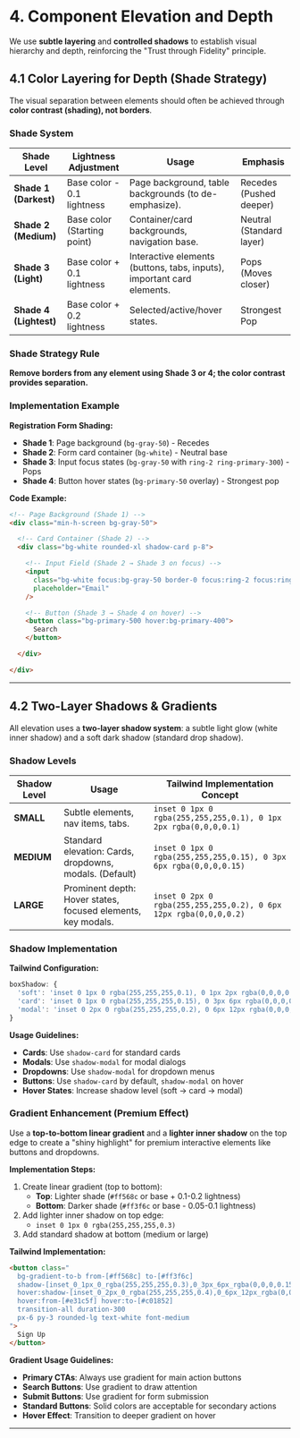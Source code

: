 # 4. Component Elevation and Depth

We use **subtle layering** and **controlled shadows** to establish visual hierarchy and depth, reinforcing the "Trust through Fidelity" principle.

## 4.1 Color Layering for Depth (Shade Strategy)

The visual separation between elements should often be achieved through **color contrast (shading), not borders**.

### Shade System

| Shade Level | Lightness Adjustment | Usage | Emphasis |
|-------------|---------------------|-------|----------|
| **Shade 1 (Darkest)** | Base color - 0.1 lightness | Page background, table backgrounds (to de-emphasize). | Recedes (Pushed deeper) |
| **Shade 2 (Medium)** | Base color (Starting point) | Container/card backgrounds, navigation base. | Neutral (Standard layer) |
| **Shade 3 (Light)** | Base color + 0.1 lightness | Interactive elements (buttons, tabs, inputs), important card elements. | Pops (Moves closer) |
| **Shade 4 (Lightest)** | Base color + 0.2 lightness | Selected/active/hover states. | Strongest Pop |

### Shade Strategy Rule

**Remove borders from any element using Shade 3 or 4; the color contrast provides separation.**

### Implementation Example

**Registration Form Shading:**
- **Shade 1**: Page background (`bg-gray-50`) - Recedes
- **Shade 2**: Form card container (`bg-white`) - Neutral base
- **Shade 3**: Input focus states (`bg-gray-50` with `ring-2 ring-primary-300`) - Pops
- **Shade 4**: Button hover states (`bg-primary-50` overlay) - Strongest pop

**Code Example:**
```html
<!-- Page Background (Shade 1) -->
<div class="min-h-screen bg-gray-50">

  <!-- Card Container (Shade 2) -->
  <div class="bg-white rounded-xl shadow-card p-8">

    <!-- Input Field (Shade 2 → Shade 3 on focus) -->
    <input
      class="bg-white focus:bg-gray-50 border-0 focus:ring-2 focus:ring-primary-300"
      placeholder="Email"
    />

    <!-- Button (Shade 3 → Shade 4 on hover) -->
    <button class="bg-primary-500 hover:bg-primary-400">
      Search
    </button>

  </div>

</div>
```

---

## 4.2 Two-Layer Shadows & Gradients

All elevation uses a **two-layer shadow system**: a subtle light glow (white inner shadow) and a soft dark shadow (standard drop shadow).

### Shadow Levels

| Shadow Level | Usage | Tailwind Implementation Concept |
|--------------|-------|--------------------------------|
| **SMALL** | Subtle elements, nav items, tabs. | `inset 0 1px 0 rgba(255,255,255,0.1), 0 1px 2px rgba(0,0,0,0.1)` |
| **MEDIUM** | Standard elevation: Cards, dropdowns, modals. (Default) | `inset 0 1px 0 rgba(255,255,255,0.15), 0 3px 6px rgba(0,0,0,0.15)` |
| **LARGE** | Prominent depth: Hover states, focused elements, key modals. | `inset 0 2px 0 rgba(255,255,255,0.2), 0 6px 12px rgba(0,0,0,0.2)` |

### Shadow Implementation

**Tailwind Configuration:**
```javascript
boxShadow: {
  'soft': 'inset 0 1px 0 rgba(255,255,255,0.1), 0 1px 2px rgba(0,0,0,0.1)',
  'card': 'inset 0 1px 0 rgba(255,255,255,0.15), 0 3px 6px rgba(0,0,0,0.15)',
  'modal': 'inset 0 2px 0 rgba(255,255,255,0.2), 0 6px 12px rgba(0,0,0,0.2)',
}
```

**Usage Guidelines:**
- **Cards**: Use `shadow-card` for standard cards
- **Modals**: Use `shadow-modal` for modal dialogs
- **Dropdowns**: Use `shadow-modal` for dropdown menus
- **Buttons**: Use `shadow-card` by default, `shadow-modal` on hover
- **Hover States**: Increase shadow level (soft → card → modal)

### Gradient Enhancement (Premium Effect)

Use a **top-to-bottom linear gradient** and a **lighter inner shadow** on the top edge to create a "shiny highlight" for premium interactive elements like buttons and dropdowns.

**Implementation Steps:**
1. Create linear gradient (top to bottom):
   - **Top**: Lighter shade (`#ff568c` or base + 0.1-0.2 lightness)
   - **Bottom**: Darker shade (`#ff3f6c` or base - 0.05-0.1 lightness)
2. Add lighter inner shadow on top edge:
   - `inset 0 1px 0 rgba(255,255,255,0.3)`
3. Add standard shadow at bottom (medium or large)

**Tailwind Implementation:**
```html
<button class="
  bg-gradient-to-b from-[#ff568c] to-[#ff3f6c]
  shadow-[inset_0_1px_0_rgba(255,255,255,0.3),0_3px_6px_rgba(0,0,0,0.15)]
  hover:shadow-[inset_0_2px_0_rgba(255,255,255,0.4),0_6px_12px_rgba(0,0,0,0.2)]
  hover:from-[#e31c5f] hover:to-[#c01852]
  transition-all duration-300
  px-6 py-3 rounded-lg text-white font-medium
">
  Sign Up
</button>
```

**Gradient Usage Guidelines:**
- **Primary CTAs**: Always use gradient for main action buttons
- **Search Buttons**: Use gradient to draw attention
- **Submit Buttons**: Use gradient for form submission
- **Standard Buttons**: Solid colors are acceptable for secondary actions
- **Hover Effect**: Transition to deeper gradient on hover

---
